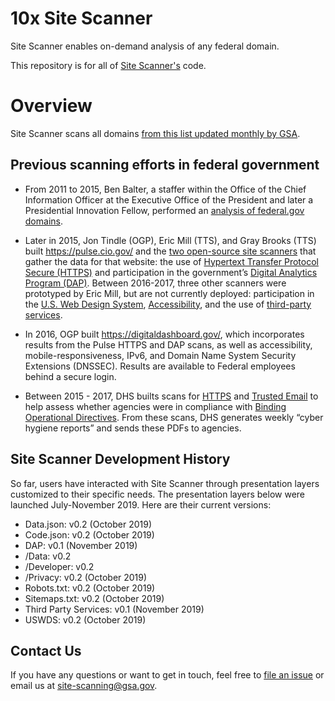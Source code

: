 # 10x Site Scanner 

Site Scanner enables on-demand analysis of any federal domain.

This repository is for all of [Site Scanner's](https://site-scanning.app.cloud.gov/) code.

# Overview #
Site Scanner scans all domains [from this list updated monthly by GSA](https://github.com/18F/site-scanning/edit/Eleni-public-friendly/scanner_ui/ui/templates/about.html).

## Previous scanning efforts in federal government ##
- From 2011 to 2015, Ben Balter, a staffer within the Office of the Chief Information Officer at the Executive Office of the President and later a Presidential Innovation Fellow, performed an [analysis of federal.gov domains](https://ben.balter.com/2015/05/11/third-analysis-of-federal-executive-dotgovs/).   

- Later in 2015, Jon Tindle (OGP), Eric Mill (TTS), and Gray Brooks (TTS) built https://pulse.cio.gov/ and the [two open-source site scanners](https://github.com/18F/domain-scan) that gather the data for that website: the use of [Hypertext Transfer Protocol Secure (HTTPS)](https://https.cio.gov/) and participation in the government’s [Digital Analytics Program (DAP)](https://analytics.usa.gov/).  Between 2016-2017, three other scanners were prototyped by Eric Mill, but are not currently deployed: participation in the [U.S. Web Design System](https://github.com/18F/domain-scan/commit/4458978d3871909c047319aba1102f32e6b51349), [Accessibility](https://github.com/18F/domain-scan/blob/master/scanners/a11y.py), and the use of [third-party services](https://github.com/18F/domain-scan/blob/master/scanners/third_parties.js). 

- In 2016, OGP built https://digitaldashboard.gov/, which incorporates results from the Pulse HTTPS and DAP scans, as well as accessibility, mobile-responsiveness, IPv6, and Domain Name System Security Extensions (DNSSEC). Results are available to Federal employees behind a secure login. 

- Between 2015 - 2017, DHS builts scans for [HTTPS](https://github.com/18F/domain-scan/blob/master/scanners/pshtt.py) and [Trusted Email](https://github.com/18F/domain-scan/blob/master/scanners/trustymail.py) to help assess whether agencies were in compliance with [Binding Operational Directives](https://cyber.dhs.gov/directives/). From these scans, DHS generates weekly “cyber hygiene reports” and sends these PDFs to agencies. 

## Site Scanner Development History

So far, users have interacted with Site Scanner through presentation layers customized to their specific needs. The presentation layers below were launched July-November 2019. Here are their current versions:

* Data.json: v0.2 (October 2019)
* Code.json: v0.2 (October 2019)
* DAP: v0.1 (November 2019)
* /Data: v0.2
* /Developer: v0.2
* /Privacy: v0.2 (October 2019)
* Robots.txt: v0.2 (October 2019)
* Sitemaps.txt: v0.2 (October 2019)
* Third Party Services: v0.1 (November 2019)
* USWDS: v0.2 (October 2019)

## Contact Us

If you have any questions or want to get in touch, feel free to [file an issue](https://github.com/18F/site-scanning/issues) or email us at site-scanning@gsa.gov.  
